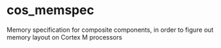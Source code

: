cos_memspec
===========

Memory specification for composite components, in order to figure out memory
layout on Cortex M processors
